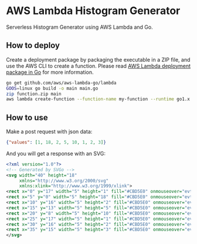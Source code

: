 # AWS Lambda Histogram Generator

Serverless Histogram Generator using AWS Lambda and Go.

## How to deploy
Create a deployment package by packaging the executable in a ZIP file, and use the AWS CLI to create a function. Please read [AWS Lambda deployment package in Go](https://docs.aws.amazon.com/lambda/latest/dg/golang-package.html) for more information.
```bash
go get github.com/aws/aws-lambda-go/lambda
GOOS=linux go build -o main main.go
zip function.zip main
aws lambda create-function --function-name my-function --runtime go1.x --zip-file fileb://function.zip --handler main --role arn:aws:iam::123456789012:role/execution_role
```

## How to use

Make a post request with json data:

```json
{"values": [1, 18, 2, 5, 10, 1, 2, 3]}
```

And you will get a response with an SVG:

```xml
<?xml version="1.0"?>
<!-- Generated by SVGo -->
<svg width="40" height="18"
     xmlns="http://www.w3.org/2000/svg"
     xmlns:xlink="http://www.w3.org/1999/xlink">
<rect x="0" y="17" width="5" height="1" fill="#CBD5E0" onmouseover="evt.target.setAttribute('fill', '#A9AED9');" onmouseout="evt.target.setAttribute('fill', '#CBD5E0');" />
<rect x="5" y="0" width="5" height="18" fill="#CBD5E0" onmouseover="evt.target.setAttribute('fill', '#A9AED9');" onmouseout="evt.target.setAttribute('fill', '#CBD5E0');" />
<rect x="10" y="16" width="5" height="2" fill="#CBD5E0" onmouseover="evt.target.setAttribute('fill', '#A9AED9');" onmouseout="evt.target.setAttribute('fill', '#CBD5E0');" />
<rect x="15" y="13" width="5" height="5" fill="#CBD5E0" onmouseover="evt.target.setAttribute('fill', '#A9AED9');" onmouseout="evt.target.setAttribute('fill', '#CBD5E0');" />
<rect x="20" y="8" width="5" height="10" fill="#CBD5E0" onmouseover="evt.target.setAttribute('fill', '#A9AED9');" onmouseout="evt.target.setAttribute('fill', '#CBD5E0');" />
<rect x="25" y="17" width="5" height="1" fill="#CBD5E0" onmouseover="evt.target.setAttribute('fill', '#A9AED9');" onmouseout="evt.target.setAttribute('fill', '#CBD5E0');" />
<rect x="30" y="16" width="5" height="2" fill="#CBD5E0" onmouseover="evt.target.setAttribute('fill', '#A9AED9');" onmouseout="evt.target.setAttribute('fill', '#CBD5E0');" />
<rect x="35" y="15" width="5" height="3" fill="#CBD5E0" onmouseover="evt.target.setAttribute('fill', '#A9AED9');" onmouseout="evt.target.setAttribute('fill', '#CBD5E0');" />
</svg>
```
